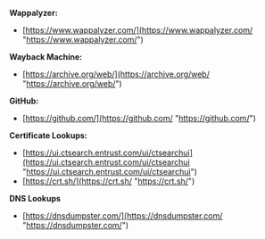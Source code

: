 **Wappalyzer:**
- [https://www.wappalyzer.com/](https://www.wappalyzer.com/ "https://www.wappalyzer.com/")

**Wayback Machine:**
- [https://archive.org/web/](https://archive.org/web/ "https://archive.org/web/")

**GitHub:**
- [https://github.com/](https://github.com/ "https://github.com/")

**Certificate Lookups:**
- [https://ui.ctsearch.entrust.com/ui/ctsearchui](https://ui.ctsearch.entrust.com/ui/ctsearchui "https://ui.ctsearch.entrust.com/ui/ctsearchui")
- [https://crt.sh/](https://crt.sh/ "https://crt.sh/")

**DNS Lookups**
- [https://dnsdumpster.com/](https://dnsdumpster.com/ "https://dnsdumpster.com/")